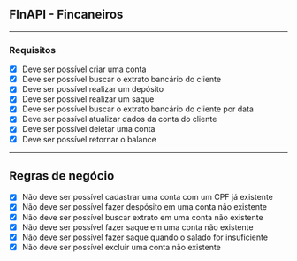 ## FInAPI - Fincaneiros

---

### Requisitos

- [X] Deve ser possível criar uma conta
- [X] Deve ser possível buscar o extrato bancário do cliente
- [X] Deve ser possível realizar um depósito
- [X] Deve ser possível realizar um saque
- [X] Deve ser possível buscar o extrato bancário do cliente por data
- [X] Deve ser possível atualizar dados da conta do cliente
- [X] Deve ser possível deletar uma conta
- [X] Deve ser possível retornar o balance
  
---

## Regras de negócio

- [X] Não deve ser possível cadastrar uma conta com um CPF já existente
- [X] Não deve ser possível fazer despósito em uma conta não existente
- [X] Não deve ser possível buscar extrato em uma conta não existente
- [X] Não deve ser possível fazer saque em uma conta não existente
- [X] Não deve ser possível fazer saque quando o salado for insuficiente
- [X] Não deve ser possível excluir uma conta não existente